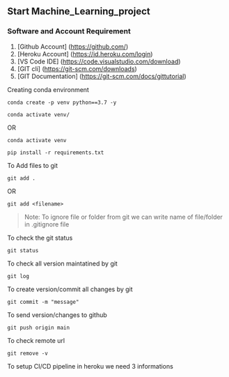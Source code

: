 ## Start Machine_Learning_project

### Software and Account Requirement

1. [Github Account] (https://github.com/)
2. [Heroku Account] (https://id.heroku.com/login) 
3. [VS Code IDE] (https://code.visualstudio.com/download) 
4. [GIT cli] (https://git-scm.com/downloads) 
5. [GIT Documentation] (https://git-scm.com/docs/gittutorial) 

Creating conda environment
```
conda create -p venv python==3.7 -y
```
```
conda activate venv/
```
OR
```
conda activate venv
```
```
pip install -r requirements.txt
```

To Add files to git
```
git add .
```
OR
```
git add <filename>
```
>Note: To ignore file or folder from git we can write name of file/folder in .gitignore file 

To check the git status
```
git status
```
To check all version maintatined by git
```
git log
```
To create version/commit all changes by git
```
git commit -m "message"
```

To send version/changes to github
```
git push origin main
```

To check remote url
```
git remove -v
```
To setup CI/CD pipeline in heroku we need 3 informations
